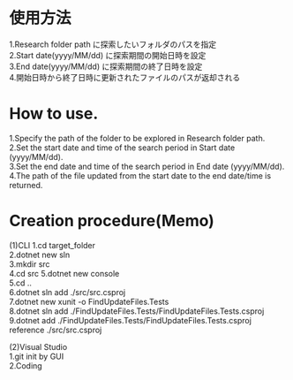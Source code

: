 # 使用方法
1.Research folder path に探索したいフォルダのパスを指定<br>
2.Start date(yyyy/MM/dd) に探索期間の開始日時を設定<br>
3.End date(yyyy/MM/dd) に探索期間の終了日時を設定<br>
4.開始日時から終了日時に更新されたファイルのパスが返却される<br>

# How to use.
1.Specify the path of the folder to be explored in Research folder path.<br>
2.Set the start date and time of the search period in Start date (yyyy/MM/dd).<br>
3.Set the end date and time of the search period in End date (yyyy/MM/dd).<br>
4.The path of the file updated from the start date to the end date/time is returned.<br>

# Creation procedure(Memo)
(1)CLI
1.cd target_folder<br>
2.dotnet new sln<br>
3.mkdir src<br>
4.cd src
5.dotnet new console <br>
5.cd .. <br>
6.dotnet sln add ./src/src.csproj<br>
7.dotnet new xunit -o FindUpdateFiles.Tests<br>
8.dotnet sln add ./FindUpdateFiles.Tests/FindUpdateFiles.Tests.csproj<br>
9.dotnet add ./FindUpdateFiles.Tests/FindUpdateFiles.Tests.csproj reference ./src/src.csproj<br>

(2)Visual Studio<br>
1.git init by GUI<br>
2.Coding<br>
